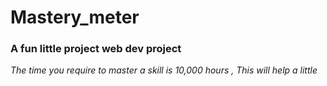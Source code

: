 # Mastery_meter

### A fun little project web dev project 
*The time you require to master a skill is 10,000 hours , This will help a little*
